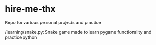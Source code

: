 # hire-me-thx
Repo for various personal projects and practice

/learning/snake.py:
Snake game made to learn pygame functionality and practice python
